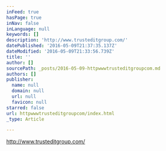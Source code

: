 ```yaml
---
inFeed: true
hasPage: true
inNav: false
inLanguage: null
keywords: []
description: 'http://www.trusteditgroup.com/'
datePublished: '2016-05-09T21:37:35.137Z'
dateModified: '2016-05-09T21:33:56.739Z'
title: ''
author: []
sourcePath: _posts/2016-05-09-httpwwwtrusteditgroupcom.md
authors: []
publisher:
  name: null
  domain: null
  url: null
  favicon: null
starred: false
url: httpwwwtrusteditgroupcom/index.html
_type: Article

---
```

http://www.trusteditgroup.com/